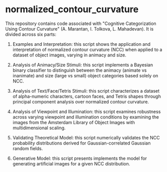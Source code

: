 # normalized_contour_curvature

This repository contains code associated with "Cognitive Categorization Using Contour Curvature" (A. Marantan, I. Tolkova, L. Mahadevan). It is divided across six parts:

1. Examples and Interpretation: this script shows the application and interpretation of normalized contour curvature (NCC) when applied to a dataset of object images, varying in animacy and size.

2. Analysis of Animacy/Size Stimuli: this script implements a Bayesian binary classifier to distinguish between the animacy (animate vs inanimate) and size (large vs small) object categories based solely on NCC.

3. Analysis of Text/Face/Tetris Stimuli: this script characterizes a dataset of alpha-numeric characters, cartoon faces, and Tetris shapes through principal component analysis over normalized contour curvature.

4. Analysis of Viewpoint and Illumination: this script examines robustness across varying viewpoint and illumination conditions by examining the images from the Amsterdam Library of Object Images with multidimensional scaling.

5. Validating Theoretical Model: this script numerically validates the NCC probability distributions derived for Gaussian-correlated Gaussian random fields.

6. Generative Model: this script presents implements the model for generating artificial images for a given NCC distribution.
